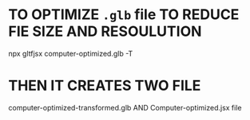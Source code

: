 # TO OPTIMIZE `.glb` file TO REDUCE FIE SIZE AND RESOULUTION

npx gltfjsx computer-optimized.glb -T

# THEN IT CREATES TWO FILE

computer-optimized-transformed.glb
AND Computer-optimized.jsx file
